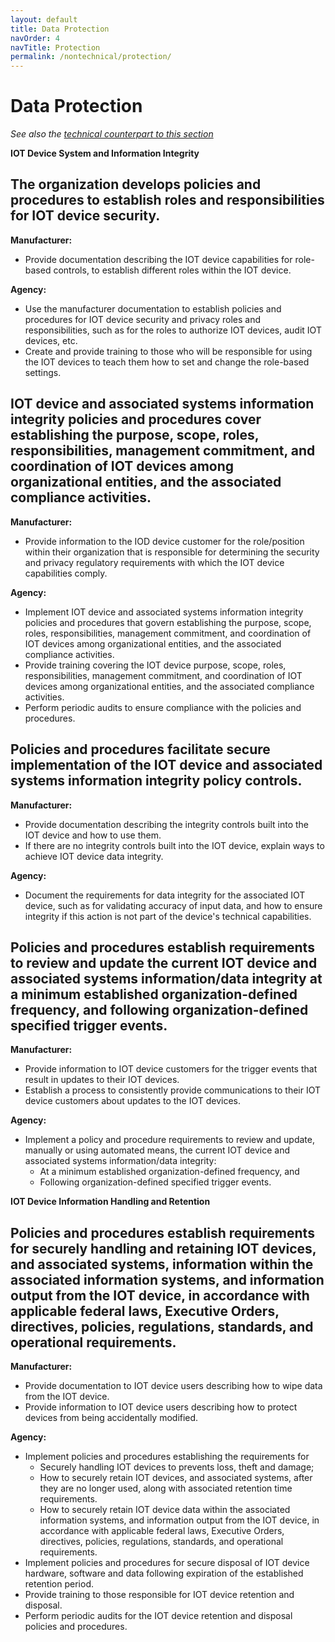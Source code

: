 ```yaml
---
layout: default
title: Data Protection
navOrder: 4
navTitle: Protection
permalink: /nontechnical/protection/
---
```



# Data Protection

_See also the [technical counterpart to this section](../_8259-Catalog/protection.md)_

**IOT Device System and Information Integrity**

## The organization develops policies and procedures to establish roles and responsibilities for IOT device security.

**Manufacturer:**

- Provide documentation describing the IOT device capabilities for role-based controls, to establish different roles within the IOT device.

**Agency:**

- Use the manufacturer documentation to establish policies and procedures for IOT device security and privacy roles and responsibilities, such as for the roles to authorize IOT devices, audit IOT devices, etc.
- Create and provide training to those who will be responsible for using the IOT devices to teach them how to set and change the role-based settings.

## IOT device and associated systems information integrity policies and procedures cover establishing the purpose, scope, roles, responsibilities, management commitment, and coordination of IOT devices among organizational entities, and the associated compliance activities.

**Manufacturer:**

- Provide information to the IOD device customer for the role/position within their organization that is responsible for determining the security and privacy regulatory requirements with which the IOT device capabilities comply.

**Agency:**

- Implement IOT device and associated systems information integrity policies and procedures that govern establishing the purpose, scope, roles, responsibilities, management commitment, and coordination of IOT devices among organizational entities, and the associated compliance activities.
- Provide training covering the IOT device purpose, scope, roles, responsibilities, management commitment, and coordination of IOT devices among organizational entities, and the associated compliance activities.
- Perform periodic audits to ensure compliance with the policies and procedures.

## Policies and procedures facilitate secure implementation of the IOT device and associated systems information integrity policy controls.

**Manufacturer:**

- Provide documentation describing the integrity controls built into the IOT device and how to use them.
- If there are no integrity controls built into the IOT device, explain ways to achieve IOT device data integrity.

**Agency:**

- Document the requirements for data integrity for the associated IOT device, such as for validating accuracy of input data, and how to ensure integrity if this action is not part of the device&#39;s technical capabilities.

## Policies and procedures establish requirements to review and update the current IOT device and associated systems information/data integrity at a minimum established organization-defined frequency, and following organization-defined specified trigger events.

**Manufacturer:**

- Provide information to IOT device customers for the trigger events that result in updates to their IOT devices.
- Establish a process to consistently provide communications to their IOT device customers about updates to the IOT devices.

**Agency:**

- Implement a policy and procedure requirements to review and update, manually or using automated means, the current IOT device and associated systems information/data integrity:
  - At a minimum established organization-defined frequency, and
  - Following organization-defined specified trigger events.

**IOT Device Information Handling and Retention**

## Policies and procedures establish requirements for securely handling and retaining IOT devices, and associated systems, information within the associated information systems, and information output from the IOT device, in accordance with applicable federal laws, Executive Orders, directives, policies, regulations, standards, and operational requirements.

**Manufacturer:**

- Provide documentation to IOT device users describing how to wipe data from the IOT device.
- Provide information to IOT device users describing how to protect devices from being accidentally modified.

**Agency:**

- Implement policies and procedures establishing the requirements for
  - Securely handling IOT devices to prevents loss, theft and damage;
  - How to securely retain IOT devices, and associated systems, after they are no longer used, along with associated retention time requirements.
  - How to securely retain IOT device data within the associated information systems, and information output from the IOT device, in accordance with applicable federal laws, Executive Orders, directives, policies, regulations, standards, and operational requirements.
- Implement policies and procedures for secure disposal of IOT device hardware, software and data following expiration of the established retention period.
- Provide training to those responsible for IOT device retention and disposal.
- Perform periodic audits for the IOT device retention and disposal policies and procedures.
